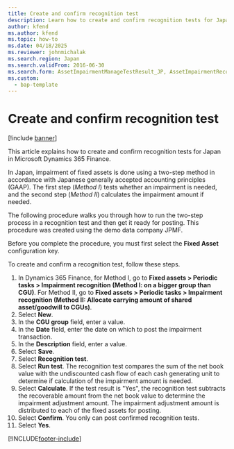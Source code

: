```yaml
---
title: Create and confirm recognition test
description: Learn how to create and confirm recognition tests for Japan in Microsoft Dynamics 365 Finance.
author: kfend
ms.author: kfend
ms.topic: how-to
ms.date: 04/18/2025
ms.reviewer: johnmichalak
ms.search.region: Japan
ms.search.validFrom: 2016-06-30
ms.search.form: AssetImpairmentManageTestResult_JP, AssetImpairmentRecognition_JP
ms.custom: 
  - bap-template
---
```


# Create and confirm recognition test

[!include [banner](../../includes/banner.md)]

This article explains how to create and confirm recognition tests for Japan in Microsoft Dynamics 365 Finance.

In Japan, impairment of fixed assets is done using a two-step method in accordance with Japanese generally accepted accounting principles (GAAP). The first step (*Method I*) tests whether an impairment is needed, and the second step (*Method II*) calculates the impairment amount if needed.

The following procedure walks you through how to run the two-step process in a recognition test and then get it ready for posting. This procedure was created using the demo data company JPMF.

Before you complete the procedure, you must first select the **Fixed Asset** configuration key.

To create and confirm a recognition test, follow these steps.

1. In Dynamics 365 Finance, for Method I, go to **Fixed assets \> Periodic tasks \> Impairment recognition (Method I: on a bigger group than CGU)**. For Method II, go to **Fixed assets \> Periodic tasks \> Impairment recognition (Method II: Allocate carrying amount of shared asset/goodwill to CGUs)**.  
1. Select **New**.
1. In the **CGU group** field, enter a value.
1. In the **Date** field, enter the date on which to post the impairment transaction.  
1. In the **Description** field, enter a value.
1. Select **Save**.
1. Select **Recognition test**.
1. Select **Run test**. The recognition test compares the sum of the net book value with the undiscounted cash flow of each cash generating unit to determine if calculation of the impairment amount is needed.  
1. Select **Calculate**. If the test result is "Yes", the recognition test subtracts the recoverable amount from the net book value to determine the impairment adjustment amount. The impairment adjustment amount is distributed to each of the fixed assets for posting.  
1. Select **Confirm**. You only can post confirmed recognition tests.  
1. Select **Yes**.



[!INCLUDE[footer-include](../../../includes/footer-banner.md)]
